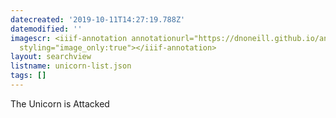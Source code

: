 ```yaml
---
datecreated: '2019-10-11T14:27:19.788Z'
datemodified: ''
imagescr: <iiif-annotation annotationurl="https://dnoneill.github.io/annotate/annotations/3b8b81b5-ec33-11e9-adc2-88e9fe7026e8.json"
  styling="image_only:true"></iiif-annotation>
layout: searchview
listname: unicorn-list.json
tags: []
---
```

The Unicorn is Attacked